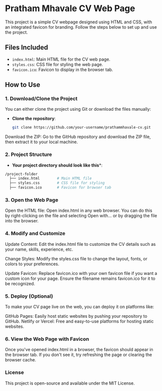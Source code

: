 # Pratham Mhavale CV Web Page

This project is a simple CV webpage designed using HTML and CSS, with an integrated favicon for branding. Follow the steps below to set up and use the project.

## Files Included

- `index.html`: Main HTML file for the CV web page.
- `styles.css`: CSS file for styling the web page.
- `favicon.ico`: Favicon to display in the browser tab.

## How to Use

### 1. Download/Clone the Project

You can either clone the project using Git or download the files manually:

- **Clone the repository**:
  ```bash
  git clone https://github.com/your-username/prathammhavale-cv.git
Download the ZIP: Go to the GitHub repository and download the ZIP file, then extract it to your local machine.

### 2. Project Structure
- **Your project directory should look like this***:
```bash
/project-folder
  ├── index.html        # Main HTML file
  ├── styles.css        # CSS file for styling
  ├── favicon.ico       # Favicon for browser tab
```
### 3. Open the Web Page
Open the HTML file: Open index.html in any web browser. You can do this by right-clicking on the file and selecting Open with... or by dragging the file into the browser.
### 4. Modify and Customize
Update Content: Edit the index.html file to customize the CV details such as your name, skills, experience, etc.

Change Styles: Modify the styles.css file to change the layout, fonts, or colors to your preferences.

Update Favicon: Replace favicon.ico with your own favicon file if you want a custom icon for your page. Ensure the filename remains favicon.ico for it to be recognized.

### 5. Deploy (Optional)
To make your CV page live on the web, you can deploy it on platforms like:

GitHub Pages: Easily host static websites by pushing your repository to GitHub.
Netlify or Vercel: Free and easy-to-use platforms for hosting static websites.
### 6. View the Web Page with Favicon
Once you've opened index.html in a browser, the favicon should appear in the browser tab. If you don't see it, try refreshing the page or clearing the browser cache.

### License
This project is open-source and available under the MIT License.
